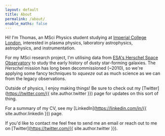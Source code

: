 ```yaml
---
layout: default
title: About
permalink: /about/
enable_maths: false
---
```


Hi! I'm Thomas, an MSci Physics student studying at [Imperial College London](https://imperial.ac.uk/), interested in plasma physics, laboratory astrophysics, astrophysics, and instrumentation.

For my MSci research project, I'm utilising data from [ESA's Herschel Space Observatory](https://www.cosmos.esa.int/web/herschel/home) to study the early history of dusty star-forming galaxies. The *Herschel* mission has long been decommissioned (~2010), so we're applying some fancy techniques to *squeeze* out as much science as we can from the legacy observations.

Outside of physics, I enjoy making things! Be sure to check out my [Twitter](https://twitter.com/{{ site.author.twitter }}) page for updates on this sort of thing.

For a summary of my CV, see my [LinkedIn](https://linkedin.com/in/{{ site.author.linkedin }}) page.

If you'd like to contact me feel free to send me an email or reach out to me on [Twitter](https://twitter.com/{{ site.author.twitter }}).